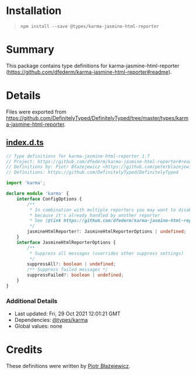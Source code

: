# Installation
> `npm install --save @types/karma-jasmine-html-reporter`

# Summary
This package contains type definitions for karma-jasmine-html-reporter (https://github.com/dfederm/karma-jasmine-html-reporter#readme).

# Details
Files were exported from https://github.com/DefinitelyTyped/DefinitelyTyped/tree/master/types/karma-jasmine-html-reporter.
## [index.d.ts](https://github.com/DefinitelyTyped/DefinitelyTyped/tree/master/types/karma-jasmine-html-reporter/index.d.ts)
````ts
// Type definitions for karma-jasmine-html-reporter 1.7
// Project: https://github.com/dfederm/karma-jasmine-html-reporter#readme
// Definitions by: Piotr Błażejewicz <https://github.com/peterblazejewicz>
// Definitions: https://github.com/DefinitelyTyped/DefinitelyTyped

import 'karma';

declare module 'karma' {
    interface ConfigOptions {
        /**
         * In combination with multiple reporters you may want to disable failed messages
         * because it's already handled by another reporter
         * See {@link https://github.com/dfederm/karma-jasmine-html-reporter#with-options}
         */
        jasmineHtmlReporter?: JasmineHtmlReporterOptions | undefined;
    }
    interface JasmineHtmlReporterOptions {
        /**
         * Suppress all messages (overrides other suppress settings)
         */
        suppressAll?: boolean | undefined;
        /** Suppress failed messages */
        suppressFailed?: boolean | undefined;
    }
}

````

### Additional Details
 * Last updated: Fri, 29 Oct 2021 12:01:21 GMT
 * Dependencies: [@types/karma](https://npmjs.com/package/@types/karma)
 * Global values: none

# Credits
These definitions were written by [Piotr Błażejewicz](https://github.com/peterblazejewicz).
